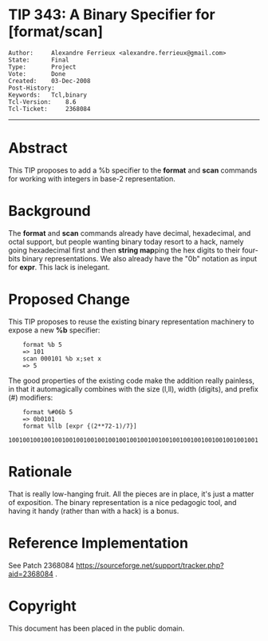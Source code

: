 # TIP 343: A Binary Specifier for [format/scan]
	Author:		Alexandre Ferrieux <alexandre.ferrieux@gmail.com>
	State:		Final
	Type:		Project
	Vote:		Done
	Created:	03-Dec-2008
	Post-History:	
	Keywords:	Tcl,binary
	Tcl-Version:	8.6
	Tcl-Ticket:		2368084
-----

# Abstract

This TIP proposes to add a %b specifier to the **format** and **scan**
commands for working with integers in base-2 representation.

# Background

The **format** and **scan** commands already have decimal, hexadecimal,
and octal support, but people wanting binary today resort to a hack, namely
going hexadecimal first and then **string map**ping the hex digits to their
four-bits binary representations. We also already have the "0b" notation as
input for **expr**. This lack is inelegant.

# Proposed Change

This TIP proposes to reuse the existing binary representation machinery to
expose a new **%b** specifier:

		format %b 5
		=> 101
		scan 000101 %b x;set x
		=> 5

The good properties of the existing code make the addition really painless, in
that it automagically combines with the size \(l,ll\), width \(digits\), and
prefix \(\#\) modifiers:

		format %#06b 5
		=> 0b0101
		format %llb [expr {(2**72-1)/7}]
		1001001001001001001001001001001001001001001001001001001001001001001001

# Rationale

That is really low-hanging fruit. All the pieces are in place, it's just a
matter of exposition. The binary representation is a nice pedagogic tool, and
having it handy \(rather than with a hack\) is a bonus.

# Reference Implementation

See Patch 2368084 <https://sourceforge.net/support/tracker.php?aid=2368084> .

# Copyright

This document has been placed in the public domain.

